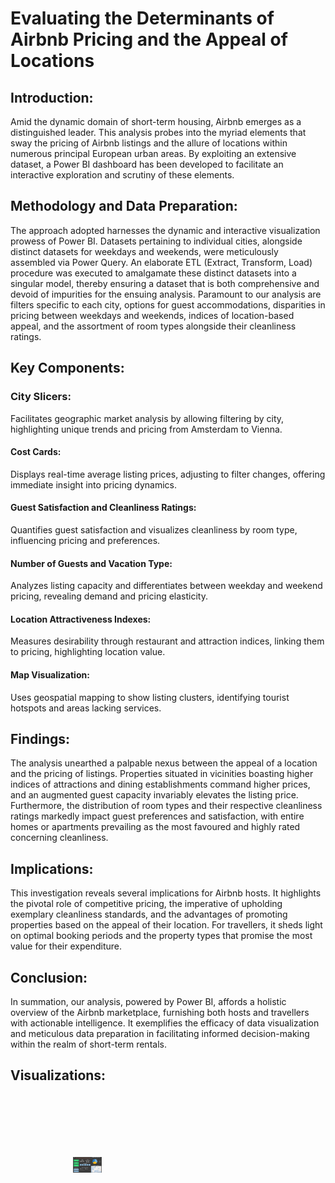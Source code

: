# Evaluating the Determinants of Airbnb Pricing and the Appeal of Locations

## Introduction:
Amid the dynamic domain of short-term housing, Airbnb emerges as a distinguished leader. This analysis probes into the myriad elements that sway the pricing of Airbnb listings and the allure of locations within numerous principal European urban areas. By exploiting an extensive dataset, a Power BI dashboard has been developed to facilitate an interactive exploration and scrutiny of these elements.

## Methodology and Data Preparation:
The approach adopted harnesses the dynamic and interactive visualization prowess of Power BI. Datasets pertaining to individual cities, alongside distinct datasets for weekdays and weekends, were meticulously assembled via Power Query. An elaborate ETL (Extract, Transform, Load) procedure was executed to amalgamate these distinct datasets into a singular model, thereby ensuring a dataset that is both comprehensive and devoid of impurities for the ensuing analysis. Paramount to our analysis are filters specific to each city, options for guest accommodations, disparities in pricing between weekdays and weekends, indices of location-based appeal, and the assortment of room types alongside their cleanliness ratings.

## Key Components:
### City Slicers:
Facilitates geographic market analysis by allowing filtering by city, highlighting unique trends and pricing from Amsterdam to Vienna.

#### Cost Cards: 
Displays real-time average listing prices, adjusting to filter changes, offering immediate insight into pricing dynamics.

#### Guest Satisfaction and Cleanliness Ratings: 
Quantifies guest satisfaction and visualizes cleanliness by room type, influencing pricing and preferences.

#### Number of Guests and Vacation Type: 
Analyzes listing capacity and differentiates between weekday and weekend pricing, revealing demand and pricing elasticity.

#### Location Attractiveness Indexes: 
Measures desirability through restaurant and attraction indices, linking them to pricing, highlighting location value.

#### Map Visualization: 
Uses geospatial mapping to show listing clusters, identifying tourist hotspots and areas lacking services.

## Findings:
The analysis unearthed a palpable nexus between the appeal of a location and the pricing of listings. Properties situated in vicinities boasting higher indices of attractions and dining establishments command higher prices, and an augmented guest capacity invariably elevates the listing price. Furthermore, the distribution of room types and their respective cleanliness ratings markedly impact guest preferences and satisfaction, with entire homes or apartments prevailing as the most favoured and highly rated concerning cleanliness.

## Implications:
This investigation reveals several implications for Airbnb hosts. It highlights the pivotal role of competitive pricing, the imperative of upholding exemplary cleanliness standards, and the advantages of promoting properties based on the appeal of their location. For travellers, it sheds light on optimal booking periods and the property types that promise the most value for their expenditure.

## Conclusion:
In summation, our analysis, powered by Power BI, affords a holistic overview of the Airbnb marketplace, furnishing both hosts and travellers with actionable intelligence. It exemplifies the efficacy of data visualization and meticulous data preparation in facilitating informed decision-making within the realm of short-term rentals.

## Visualizations:

<a href="https://github.com/Saitejareddyv/Airbnb_Power-BI/blob/main/Screenshot%202024-03-12%20195604.png" target="_blank"><img style="margin: 100px" src="https://github.com/Saitejareddyv/Airbnb_Power-BI/blob/main/Screenshot%202024-03-12%20195604.png" alt="Python" height="25" /></a> 
